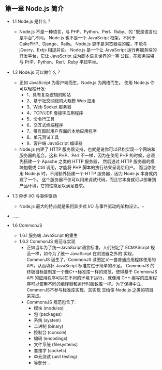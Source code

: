 ## 第一章 Node.js 简介

- 1.1 Node.js 是什么？
    + Node.js 不是一种语言，与 PHP、Python、Perl、Ruby、的 "既是语言也是平台",不同。 Node.js 也不是一个
      JavaScript 框架，不同于 CakePHP、Django、Rails。 Node.js 更不是浏览器端的库，不能与 jQuery、Extjs
      相提并论。 Node.js 是一个让 JavaScript 运行再服务端的开发平台，它让 JavaScript 成为脚本语言世界的一等
      公民，在服务端堪与 PHP、Python、Rerl、Ruby 平起平坐。

- 1.2 Node.js 可以做什么？
    + 正如 JavaScript 为客户端而生，Node.js 为网络而生。 使用 Node.js 你可以轻松开发:
        - 1、具有复杂逻辑的网站
        - 2、基于社交网络的大规模 Web 应用
        - 3、Web Socket 服务器
        - 4、TCP/UDP 套接字应用程序
        - 5、命令行工具
        - 6、交互式终端程序
        - 7、带有图形用户界面的本地应用程序
        - 8、单元测试工具
        - 9、客户端 JavaScript 编译器
    + Node.js 内建了 HTTP 服务器支持，也就是说你可以轻松实现一个网站和服务器的组合。这和
      PHP、Perl 不一样，因为在使用 PHP 的时候，必须先搭建一个 Apache 之类的 HTTP 服务器，
      然后通过 HTTP 服务器的模块加载或 CGI 调用，才能将 PHP 脚本的执行结果呈现给用户。 
      而当你使用 Node.js 时，不用额外搭建一个 HTTP 服务器，因为 Node.js 本身就内建了一个。
      这个服务器不仅可以用来调试代码，而且它本身就可以部署到产品环境，它的性能足以满足要求。

- 1.3 异步 I/O 与事件驱动
    + Node.js 最大的特点就是采用异步式 I/O 与事件驱动的架构设计。+

- ......

- 1.6 CommonJS
    + 1.6.1 服务端 JavaScript 的重生
    + 1.6.2 CommonJS 规范与实现
        - 正如当年为了统一JavaScript语言标准，人们制定了 ECMAScript 规范一样，如今为了统一 JavaScript 在浏览器之外的
          实现，CommonJS 诞生了。CommonJS 试图定义一套普通应用程序使用的API，从而填补 JavaScript 标准库过于简单的不足。
          CommonJS 的终极目标是制定一个像C++标准库一样的规范，使得基于 CommonJS API 的应用程序可以在不同的环境下运行，
          就像用 C++ 编写的应用程序可以使用不同的编译器和运行时函数库一样。为了保持中立，CommonJS不参与标准库实现，其实现
          交给像 Node.js 之类的项目来完成。
        - CommonsJS 规范包含了:
            + 模块 (modules)
            + 包 (packages)
            + 系统 (system)
            + 二进制 (binary)
            + 控制台 (console)
            + 编码 (encodings)
            + 文件系统 (filesystems)
            + 套接字 (sockets)
            + 单元测试 (unit testing)
            + 等部分...
